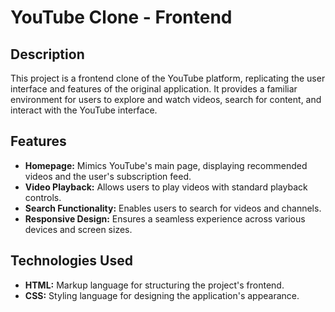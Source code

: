 # YouTube Clone - Frontend

## Description

This project is a frontend clone of the YouTube platform, replicating the user interface and features of the original application. It provides a familiar environment for users to explore and watch videos, search for content, and interact with the YouTube interface.

## Features

- **Homepage:** Mimics YouTube's main page, displaying recommended videos and the user's subscription feed.
- **Video Playback:** Allows users to play videos with standard playback controls.
- **Search Functionality:** Enables users to search for videos and channels.
- **Responsive Design:** Ensures a seamless experience across various devices and screen sizes.

## Technologies Used

- **HTML:** Markup language for structuring the project's frontend.
- **CSS:** Styling language for designing the application's appearance.


